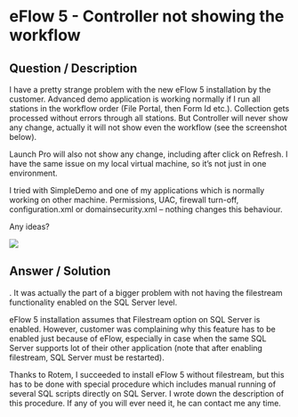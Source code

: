 # **eFlow 5 - Controller not showing the workflow** #

## **Question / Description** ##

I have a pretty strange problem with the new eFlow 5 installation by the customer. Advanced demo application is working normally if I run all stations in the workflow order (File Portal, then Form Id etc.). Collection gets processed without errors through all stations. But Controller will never show any change, actually it will not show even the workflow (see the screenshot below).

Launch Pro will also not show any change, including after click on Refresh. I have the same issue on my local virtual machine, so it’s not just in one environment. 

I tried with SimpleDemo and one of my applications which is normally working on other machine. Permissions, UAC, firewall turn-off, configuration.xml or domainsecurity.xml – nothing changes this behaviour. 
 
Any ideas?

![](http://i.imgur.com/FGIMhgg.jpg)

## **Answer / Solution** ##

. It was actually the part of a bigger problem with not having the filestream functionality enabled on the SQL Server level. 
 
eFlow 5 installation assumes that Filestream option on SQL Server is enabled. However, customer was complaining why this feature has to be enabled just because of eFlow, especially in case when the same SQL Server supports lot of their other application (note that after enabling filestream, SQL Server must be restarted). 
 
Thanks to Rotem, I succeeded to install eFlow 5 without filestream, but this has to be done with special procedure which includes manual running of several SQL scripts directly on SQL Server. I wrote down the description of this procedure. If any of you will ever need it, he can contact me any time. 

 





